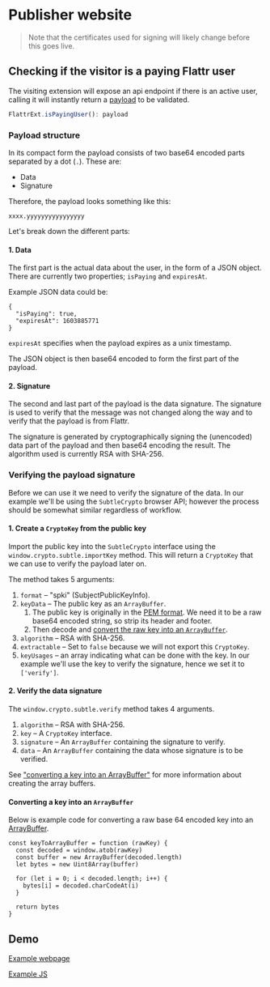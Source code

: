 
# Publisher website

> Note that the certificates used for signing will likely change before this goes live.

## Checking if the visitor is a paying Flattr user

The visiting extension will expose an api endpoint if there is an active user, calling it will instantly return a [payload](#payload) to be validated.
```js
FlattrExt.isPayingUser(): payload
```

### <a name="payload">Payload structure</a>

In its compact form the payload consists of two base64 encoded parts separated by a dot (`.`). These are:

* Data
* Signature

Therefore, the payload looks something like this:

`xxxx.yyyyyyyyyyyyyyyy`

Let's break down the different parts:

#### 1. Data

The first part is the actual data about the user, in the form of a JSON object. There are currently
two properties; `isPaying` and `expiresAt`.

Example JSON data could be:

	{
	  "isPaying": true,
	  "expiresAt": 1603885771
	}

`expiresAt` specifies when the payload expires as a unix timestamp.

The JSON object is then base64 encoded to form the first part of the payload.

#### 2. Signature

The second and last part of the payload is the data signature. The signature is used to verify that the message was not changed along the way and to verify that the payload is from Flattr.

The signature is generated by cryptographically signing the (unencoded) data part of the payload and then base64 encoding the result. The algorithm used is currently RSA with SHA-256.

### Verifying the payload signature
Before we can use it we need to verify the signature of the data. In our example we'll be using the `SubtleCrypto` browser API; however the process should be somewhat similar regardless of workflow.

#### 1. Create a `CryptoKey` from the public key

Import the public key into the `SubtleCrypto` interface using the `window.crypto.subtle.importKey` method. This will return a `CryptoKey` that we can use to verify the payload later on.

The method takes 5 arguments:

1. `format` – "spki" (SubjectPublicKeyInfo).
1. `keyData` – The public key as an `ArrayBuffer`.
	1. The public key is originally in the [PEM format](https://en.wikipedia.org/wiki/Privacy-Enhanced_Mail). We need it to be a raw base64 encoded string, so strip its header and footer.
	1. Then decode and [convert the raw key into an `ArrayBuffer`](#key-to-array-buffer).
1. `algorithm` – RSA with SHA-256.
1. `extractable` – Set to `false` because we will not export this `CryptoKey`.
1. `keyUsages` – an array indicating what can be done with the key. In our example we'll use the key to verify the signature, hence we set it to `['verify']`.

#### 2. Verify the data signature

The `window.crypto.subtle.verify` method takes 4 arguments.

1. `algorithm` – RSA with SHA-256.
1. `key` – A `CryptoKey` interface.
1. `signature` – An `ArrayBuffer` containing the signature to verify.
1. `data` – An `ArrayBuffer` containing the data whose signature is to be verified.

See ["converting a key into an ArrayBuffer"](#key-to-array-buffer) for more information about creating the array buffers.

#### <a name="key-to-array-buffer">Converting a key into an `ArrayBuffer`</a>

Below is example code for converting a raw base 64 encoded key into an [ArrayBuffer](https://developer.mozilla.org/en-US/docs/Web/JavaScript/Reference/Global_Objects/ArrayBuffer).

	const keyToArrayBuffer = function (rawKey) {
	  const decoded = window.atob(rawKey)
	  const buffer = new ArrayBuffer(decoded.length)
	  let bytes = new Uint8Array(buffer)

	  for (let i = 0; i < decoded.length; i++) {
	    bytes[i] = decoded.charCodeAt(i)
	  }

	  return bytes
	}

## Demo

[Example webpage](demo/index.html)

[Example JS](demo/main.js)